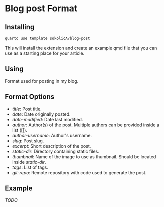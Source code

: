 # Blog post Format

## Installing


```bash
quarto use template sokolicA/blog-post
```

This will install the extension and create an example qmd file that you can use as a starting place for your article.

## Using

Format used for posting in my blog.

## Format Options

- *title*: Post title.
- *date*: Date originally posted.
- *date-modified*: Date last modified.
- *author*: Author(s) of the post. Multiple authors can be provided inside a list ([]).
- *author-username*: Author's username.
- *slug*: Post slug.
- *excerpt*: Short description of the post.
- *static-dir*: Directory containing static files.
- *thumbnail*: Name of the image to use as thumbnail. Should be located inside *static-dir*.
- *tags*: List of tags. 
- *git-repo*: Remote repository with code used to generate the post.

## Example

*TODO*